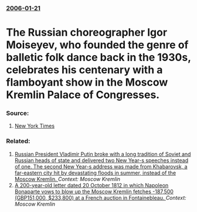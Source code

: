 ### [2006-01-21](/news/2006/01/21/index.md)

#  The Russian choreographer Igor Moiseyev, who founded the genre of balletic folk dance back in the 1930s, celebrates his centenary with a flamboyant show in the Moscow Kremlin Palace of Congresses. 




### Source:

1. [New York Times](http://www.nytimes.com/2006/01/21/arts/dance/21igor.html?oref=login)

### Related:

1. [Russian President Vladimir Putin broke with a long tradition of Soviet and Russian heads of state and delivered two New Year-s speeches instead of one. The second New Year-s address was made from Khabarovsk, a far-eastern city hit by devastating floods in summer, instead of the Moscow Kremlin. ](/news/2013/12/31/russian-president-vladimir-putin-broke-with-a-long-tradition-of-soviet-and-russian-heads-of-state-and-delivered-two-new-year-s-speeches-in.md) _Context: Moscow Kremlin_
2. [A 200-year-old letter dated 20 October 1812 in which Napoleon Bonaparte vows to blow up the Moscow Kremlin fetches -187,500 (GBP151,000, $233,800) at a French auction in Fontainebleau. ](/news/2012/12/2/a-200-year-old-letter-dated-20-october-1812-in-which-napoleon-bonaparte-vows-to-blow-up-the-moscow-kremlin-fetches-187-500-agbp151-000.md) _Context: Moscow Kremlin_
